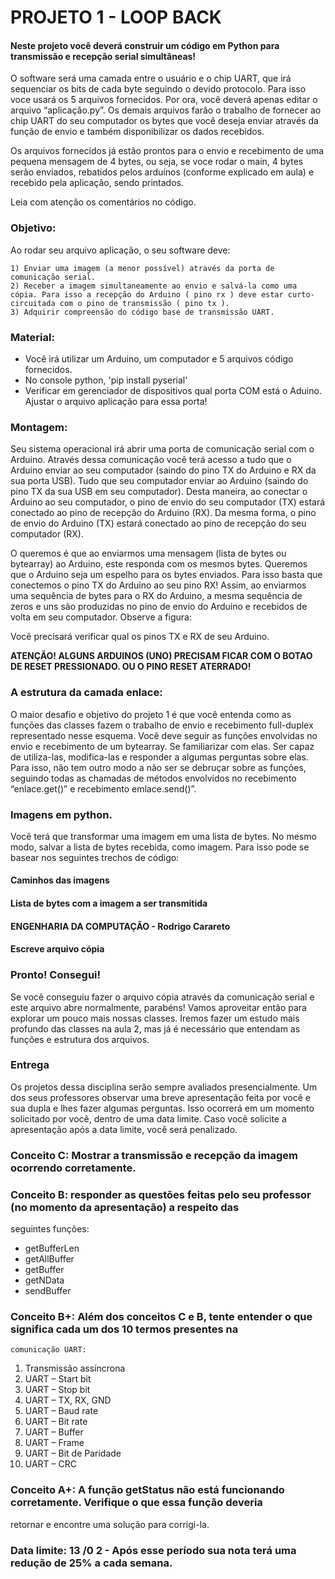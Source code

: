 # PROJETO 1 - LOOP BACK

#### Neste projeto você deverá construir um código em Python para transmissão e recepção serial simultâneas!

O software será uma camada entre o usuário e o chip UART, que irá sequenciar os bits de cada byte seguindo o
devido protocolo. Para isso voce usará os 5 arquivos fornecidos. Por ora, você deverá apenas editar o arquivo
“aplicação.py”. Os demais arquivos farão o trabalho de fornecer ao chip UART do seu computador os bytes que você deseja enviar através da função de envio e também disponibilizar os dados recebidos.

Os arquivos fornecidos já estão prontos para o envio e recebimento de uma pequena mensagem de 4 bytes, ou seja,
se voce rodar o main, 4 bytes serão enviados, rebatidos pelos arduínos (conforme explicado em aula) e recebido pela aplicação, sendo printados.

Leia com atenção os comentários no código.

### Objetivo:

Ao rodar seu arquivo aplicação, o seu software deve:

```
1) Enviar uma imagem (a menor possível) através da porta de comunicação serial.
2) Receber a imagem simultaneamente ao envio e salvá-la como uma cópia. Para isso a recepção do Arduino ( pino rx ) deve estar curto-circuitada com o pino de transmissão ( pino tx ).
3) Adquirir compreensão do código base de transmissão UART.
```
### Material:

- Você irá utilizar um Arduino, um computador e 5 arquivos código fornecidos.
- No console python, 'pip install pyserial'
- Verificar em gerenciador de dispositivos qual porta COM está o Aduino. Ajustar o arquivo aplicação para
    essa porta!

### Montagem:

Seu sistema operacional irá abrir uma porta de comunicação serial com o Arduino. Através dessa comunicação você
terá acesso a tudo que o Arduino enviar ao seu computador (saindo do pino TX do Arduino e RX da sua porta USB).
Tudo que seu computador enviar ao Arduino (saindo do pino TX da sua USB em seu computador). Desta maneira, ao
conectar o Arduino ao seu computador, o pino de envio do seu computador (TX) estará conectado ao pino de
recepção do Arduino (RX). Da mesma forma, o pino de envio do Arduino (TX) estará conectado ao pino de recepção
do seu computador (RX).

O queremos é que ao enviarmos uma mensagem (lista de bytes ou bytearray) ao Arduino, este responda com os
mesmos bytes. Queremos que o Arduino seja um espelho para os bytes enviados. Para isso basta que conectemos o
pino TX do Arduino ao seu pino RX! Assim, ao enviarmos uma sequência de bytes para o RX do Arduino, a mesma
sequência de zeros e uns são produzidas no pino de envio do Arduino e recebidos de volta em seu computador.
Observe a figura:

Você precisará verificar qual os pinos TX e RX de seu Arduino.

**ATENÇÃO! ALGUNS ARDUINOS (UNO) PRECISAM FICAR COM O BOTAO DE RESET PRESSIONADO. OU O PINO RESET
ATERRADO!**

### A estrutura da camada enlace:

O maior desafio e objetivo do projeto 1 é que você entenda como as funções das classes fazem o trabalho de envio e
recebimento full-duplex representado nesse esquema. Você deve seguir as funções envolvidas no envio e
recebimento de um bytearray. Se familiarizar com elas. Ser capaz de utiliza-las, modifica-las e responder a algumas
perguntas sobre elas. Para isso, não tem outro modo a não ser se debruçar sobre as funções, seguindo todas as
chamadas de métodos envolvidos no recebimento “enlace.get()” e recebimento emlace.send()”.

### Imagens em python.

Você terá que transformar uma imagem em uma lista de bytes. No mesmo modo, salvar a lista de bytes recebida,
como imagem. Para isso pode se basear nos seguintes trechos de código:

#### Caminhos das imagens

#### Lista de bytes com a imagem a ser transmitida


#### ENGENHARIA DA COMPUTAÇÃO - Rodrigo Carareto

#### Escreve arquivo cópia

### Pronto! Consegui!

Se você conseguiu fazer o arquivo cópia através da comunicação serial e este arquivo abre normalmente, parabéns!
Vamos aproveitar então para explorar um pouco mais nossas classes. Iremos fazer um estudo mais profundo das
classes na aula 2, mas já é necessário que entendam as funções e estrutura dos arquivos.

### Entrega

Os projetos dessa disciplina serão sempre avaliados presencialmente. Um dos seus professores observar uma breve
apresentação feita por você e sua dupla e lhes fazer algumas perguntas. Isso ocorrerá em um momento solicitado
por você, dentro de uma data limite. Caso você solicite a apresentação após a data limite, você será penalizado.

### Conceito C: Mostrar a transmissão e recepção da imagem ocorrendo corretamente.

### Conceito B: responder as questões feitas pelo seu professor (no momento da apresentação) a respeito das

seguintes funções:

- getBufferLen
- getAllBuffer
- getBuffer
- getNData
- sendBuffer

### Conceito B+: Além dos conceitos C e B, tente entender o que significa cada um dos 10 termos presentes na

```
comunicação UART:
```
1. Transmissão assíncrona
2. UART – Start bit
3. UART – Stop bit
4. UART – TX, RX, GND
5. UART – Baud rate
6. UART – Bit rate
7. UART – Buffer
8. UART – Frame
9. UART – Bit de Paridade
10. UART – CRC

### Conceito A+: A função getStatus não está funcionando corretamente. Verifique o que essa função deveria

retornar e encontre uma solução para corrigi-la.

### Data limite: 13 /0 2 - Após esse período sua nota terá uma redução de 25% a cada semana.



